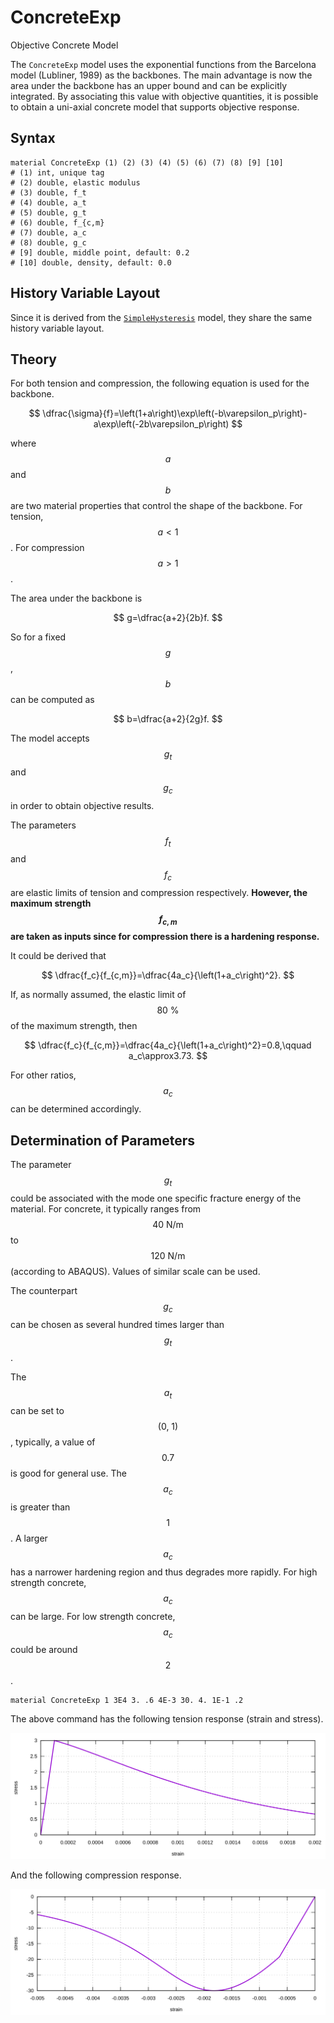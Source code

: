 # ConcreteExp

Objective Concrete Model

The `ConcreteExp` model uses the exponential functions from the Barcelona model (Lubliner, 1989) as the backbones. The
main advantage is now the area under the backbone has an upper bound and can be explicitly integrated. By associating
this value with objective quantities, it is possible to obtain a uni-axial concrete model that supports objective
response.

## Syntax

```
material ConcreteExp (1) (2) (3) (4) (5) (6) (7) (8) [9] [10]
# (1) int, unique tag
# (2) double, elastic modulus
# (3) double, f_t
# (4) double, a_t
# (5) double, g_t
# (6) double, f_{c,m}
# (7) double, a_c
# (8) double, g_c
# [9] double, middle point, default: 0.2
# [10] double, density, default: 0.0
```

## History Variable Layout

Since it is derived from the [`SimpleHysteresis`](../Hysteresis/SimpleHysteresis.md) model, they share the same history
variable layout.

## Theory

For both tension and compression, the following equation is used for the backbone.

$$
\dfrac{\sigma}{f}=\left(1+a\right)\exp\left(-b\varepsilon_p\right)-a\exp\left(-2b\varepsilon_p\right)
$$

where $$a$$ and $$b$$ are two material properties that control the shape of the backbone. For tension, $$a<1$$. For
compression $$a>1$$.

The area under the backbone is

$$
g=\dfrac{a+2}{2b}f.
$$

So for a fixed $$g$$, $$b$$ can be computed as

$$
b=\dfrac{a+2}{2g}f.
$$

The model accepts $$g_t$$ and $$g_c$$ in order to obtain objective results.

The parameters $$f_t$$ and $$f_c$$ are elastic limits of tension and compression respectively. **However, the maximum
strength $$f_{c,m}$$ are taken as inputs since for compression there is a hardening response.**

It could be derived that

$$
\dfrac{f_c}{f_{c,m}}=\dfrac{4a_c}{\left(1+a_c\right)^2}.
$$

If, as normally assumed, the elastic limit of $$80~\%$$ of the maximum strength, then

$$
\dfrac{f_c}{f_{c,m}}=\dfrac{4a_c}{\left(1+a_c\right)^2}=0.8,\qquad a_c\approx3.73.
$$

For other ratios, $$a_c$$ can be determined accordingly.

## Determination of Parameters

The parameter $$g_t$$ could be associated with the mode one specific fracture energy of the material. For concrete, it
typically ranges from $$40~\mathrm{N/m}$$ to $$120~\mathrm{N/m}$$ (according to ABAQUS). Values of similar scale can be
used.

The counterpart $$g_c$$ can be chosen as several hundred times larger than $$g_t$$.

The $$a_t$$ can be set to $$(0,~1)$$, typically, a value of $$0.7$$ is good for general use. The $$a_c$$ is greater than
$$1$$. A larger $$a_c$$ has a narrower hardening region and thus degrades more rapidly. For high strength concrete,
$$a_c$$ can be large. For low strength concrete, $$a_c$$ could be around $$2$$.

```
material ConcreteExp 1 3E4 3. .6 4E-3 30. 4. 1E-1 .2
```

The above command has the following tension response (strain and stress).

![tension response](ConcreteExp.EX1.svg)

And the following compression response.

![compression response](ConcreteExp.EX2.svg)
